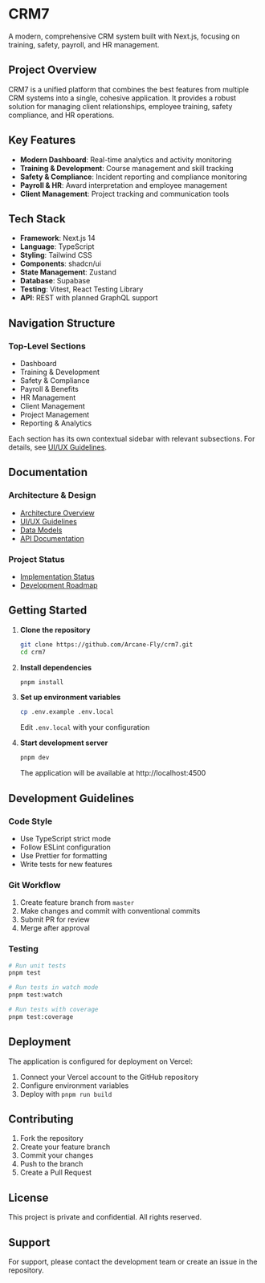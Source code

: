 # CRM7

A modern, comprehensive CRM system built with Next.js, focusing on training, safety, payroll, and HR management.

## Project Overview

CRM7 is a unified platform that combines the best features from multiple CRM systems into a single, cohesive application. It provides a robust solution for managing client relationships, employee training, safety compliance, and HR operations.

## Key Features

- **Modern Dashboard**: Real-time analytics and activity monitoring
- **Training & Development**: Course management and skill tracking
- **Safety & Compliance**: Incident reporting and compliance monitoring
- **Payroll & HR**: Award interpretation and employee management
- **Client Management**: Project tracking and communication tools

## Tech Stack

- **Framework**: Next.js 14
- **Language**: TypeScript
- **Styling**: Tailwind CSS
- **Components**: shadcn/ui
- **State Management**: Zustand
- **Database**: Supabase
- **Testing**: Vitest, React Testing Library
- **API**: REST with planned GraphQL support

## Navigation Structure

### Top-Level Sections

- Dashboard
- Training & Development
- Safety & Compliance
- Payroll & Benefits
- HR Management
- Client Management
- Project Management
- Reporting & Analytics

Each section has its own contextual sidebar with relevant subsections. For details, see [UI/UX Guidelines](docs/UI_UX_GUIDELINES.md).

## Documentation

### Architecture & Design

- [Architecture Overview](docs/ARCHITECTURE.md)
- [UI/UX Guidelines](docs/UI_UX_GUIDELINES.md)
- [Data Models](docs/DATA_MODELS.md)
- [API Documentation](docs/API.md)

### Project Status

- [Implementation Status](docs/IMPLEMENTATION_STATUS.md)
- [Development Roadmap](docs/ROADMAP.md)

## Getting Started

1. **Clone the repository**

   ```bash
   git clone https://github.com/Arcane-Fly/crm7.git
   cd crm7
   ```

2. **Install dependencies**

   ```bash
   pnpm install
   ```

3. **Set up environment variables**

   ```bash
   cp .env.example .env.local
   ```

   Edit `.env.local` with your configuration

4. **Start development server**
   ```bash
   pnpm dev
   ```
   The application will be available at http://localhost:4500

## Development Guidelines

### Code Style

- Use TypeScript strict mode
- Follow ESLint configuration
- Use Prettier for formatting
- Write tests for new features

### Git Workflow

1. Create feature branch from `master`
2. Make changes and commit with conventional commits
3. Submit PR for review
4. Merge after approval

### Testing

```bash
# Run unit tests
pnpm test

# Run tests in watch mode
pnpm test:watch

# Run tests with coverage
pnpm test:coverage
```

## Deployment

The application is configured for deployment on Vercel:

1. Connect your Vercel account to the GitHub repository
2. Configure environment variables
3. Deploy with `pnpm run build`

## Contributing

1. Fork the repository
2. Create your feature branch
3. Commit your changes
4. Push to the branch
5. Create a Pull Request

## License

This project is private and confidential. All rights reserved.

## Support

For support, please contact the development team or create an issue in the repository.
